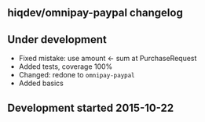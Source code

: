 hiqdev/omnipay-paypal changelog
-------------------------------

## Under development

- Fixed mistake: use amount <- sum at PurchaseRequest
- Added tests, coverage 100%
- Changed: redone to `omnipay-paypal`
- Added basics

## Development started 2015-10-22

